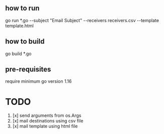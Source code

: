 ## how to run 
go run *.go --subject "Email Subject" --receivers receivers.csv --template template.html

## how to build
go build *.go

## pre-requisites
require minimum go version 1.16 

# TODO
1. [x] send arguments from os.Args
2. [x] mail destinations using csv file
3. [x] mail template using html file
